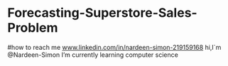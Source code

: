 # Forecasting-Superstore-Sales-Problem
#how to reach me www.linkedin.com/in/nardeen-simon-219159168
hi,I`m @Nardeen-Simon
I’m currently learning computer science
